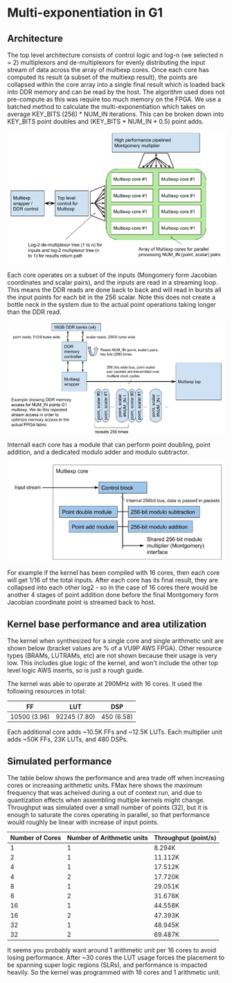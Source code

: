 Multi-exponentiation in G1 
======================

 ## Architecture ##

The top level architecture consists of control logic and log-n (we selected  n = 2) multiplexors and de-multiplexors for evenly distributing the input stream of data across the array of multiexp cores. Once each core has computed its result (a subset of the multiexp result), the points are collapsed within the core array into a single final result which is loaded back into DDR memory and can be read by the host. The algorithm used does not pre-compute as this was require too much memory on the FPGA. We use a batched method to calculate the multi-exponentiation which takes on average KEY_BITS (256) * NUM_IN iterations. This can be broken down into KEY_BITS point doubles and (KEY_BITS * NUM_IN * 0.5) point adds.

![Multiexp top architecture](../images/multi_exp_top_architecture.png)

Each core operates on a subset of the inputs (Mongomery form Jacobian coordinates and scalar pairs), and the inputs are read in a streaming loop. This means the DDR reads are done back to back and will read in bursts all the input points for each bit in the 256 scalar. Note this does not create a bottle neck in the system due to the actual point operations taking longer than the DDR read.

![DDR access](../images/multi_exp_ddr.png)

Internall each core has a module that can perform point doubling, point addition, and a dedicated modulo adder and modulo subtractor.

![Multiexp core architecture](../images/multi_exp_core_architecture.png)

For example if the kernel has been compiled with 16 cores, then each core will get 1/16 of the total inputs. After each core has its final result, they are collapsed into each other log2 - so in the case of 16 cores there would be another 4 stages of point addition done before the final Montgomery form Jacobian coordinate point is streamed back to host.

## Kernel base performance and area utilization ##
The kernel when synthesized for a single core and single arithmetic unit  are shown below (bracket values are % of a VU9P AWS FPGA).
Other resource types (BRAMs, LUTRAMs, etc) are not shown because their usage is very low. This includes glue logic of the kernel, and won't include the other top level logic AWS inserts, so is just a rough guide.

The kernel was able to operate at 290MHz with 16 cores. It used the following resources in total:

| FF |  LUT | DSP| 
| --- | --- | --- |
| 10500 (3.96) | 92245 (7.80) | 450 (6.58) |

Each additional core adds ~10.5K FFs and ~12.5K LUTs. Each multiplier unit adds ~50K FFs, 23K LUTs, and 480 DSPs.

## Simulated performance ##
The table below shows the performance and area trade off when increasing cores or increasing arithmetic units. FMax here shows the maximum frequency that was acheived during a 
out of context run, and due to quantization effects when assembling multiple kernels might change. Throughput was simulated over a small number of points (32), but it is enough to 
saturate the cores operating in parallel, so that performance would roughly be linear with increase of input points.

| Number of Cores | Number of Arithmetic units | Throughput (point/s) | 
| --- | --- | --- | 
| 1 | 1 | 8.294K | 
| 2 | 1 | 11.112K | 
| 4 | 1 | 17.512K | 
| 4 | 2 | 17.720K | 
| 8 | 1 | 29.051K | 
| 8 | 2 | 31.676K | 
| 16 | 1 | 44.558K | 
| 16 | 2 | 47.393K | 
| 32 | 1 | 48.945K |
| 32 | 2 | 69.487K |

It seems you probably want around 1 arithmetic unit per 16 cores to avoid losing performance. After ~30 cores the LUT usage forces the placement to be spanning super logic regions (SLRs), and performance is impacted heavily. So the kernel was programmed with 16 cores and 1 arithmetic unit.